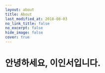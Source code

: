 ```yaml
---
layout: about
title: About
last_modified_at: 2018-08-03
no_link_title: false 
no_excerpt: false 
hide_image: false
cover: true
---
```


# 안녕하세요, 이인서입니다.
